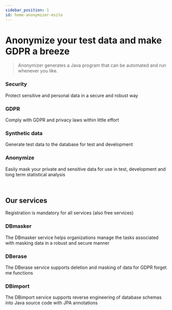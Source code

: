 ```yaml
---
sidebar_position: 1
id: home-anonymizer-esito
---
```


# Anonymize your test data and make GDPR a breeze

> Anonymizer generates a Java program that can be automated and run whenever you like.

### Security

Protect sensitive and personal data in a secure and robust way

### GDPR

Comply with GDPR and privacy laws within little effort

### Synthetic data

Generate test data to the database for test and development

### Anonymize

Easily mask your private and sensitive data for use in test, development and long term statistical analysis

&nbsp;

## Our services

Registration is mandatory for all services (also free services)

### DBmasker

The DBmasker service helps organizations manage the tasks associated with masking data in a robust and secure manner

### DBerase

The DBerase service supports deletion and masking of data for GDPR forget me functions

### DBimport

The DBimport service supports reverse engineering of database schemas into Java source code with JPA annotations
